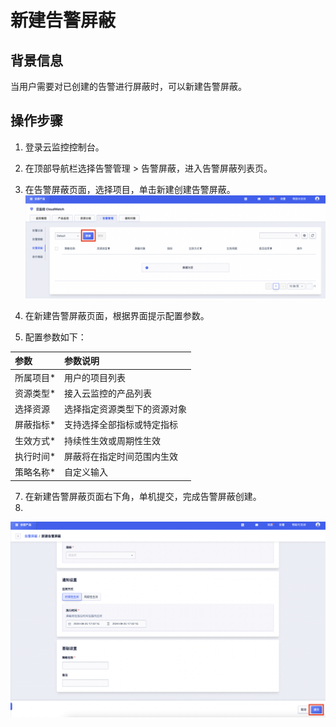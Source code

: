 # 新建告警屏蔽

## 背景信息
当用户需要对已创建的告警进行屏蔽时，可以新建告警屏蔽。

## 操作步骤
1. 登录云监控控制台。
2. 在顶部导航栏选择告警管理  > 告警屏蔽，进入告警屏蔽列表页。
3. 在告警屏蔽页面，选择项目，单击新建创建告警屏蔽。
![Image text](https://github.com/UCloudDoc-Team/cloudwatch/blob/master/images/%E6%96%B0%E5%BB%BA%E5%91%8A%E8%AD%A6%E5%B1%8F%E8%94%BD1.png)

5. 在新建告警屏蔽页面，根据界面提示配置参数。
6. 配置参数如下：

| 参数        | 参数说明                     |
|:------------|:-----------------------------|
| 所属项目*   | 用户的项目列表               |
| 资源类型*   | 接入云监控的产品列表         |
| 选择资源    | 选择指定资源类型下的资源对象 |
| 屏蔽指标*   | 支持选择全部指标或特定指标   |
| 生效方式*   | 持续性生效或周期性生效       |
| 执行时间*   | 屏蔽将在指定时间范围内生效   |
| 策略名称*   | 自定义输入                   |


7. 在新建告警屏蔽页面右下角，单机提交，完成告警屏蔽创建。
8. 
![Image text](https://github.com/UCloudDoc-Team/cloudwatch/blob/master/images/%E6%96%B0%E5%BB%BA%E5%91%8A%E8%AD%A6%E5%B1%8F%E8%94%BD2.png)
